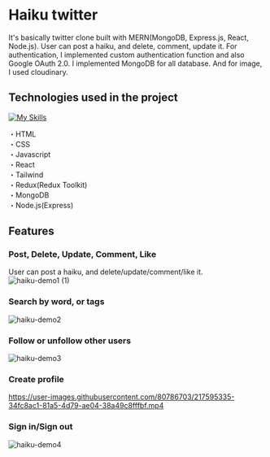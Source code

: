 # Haiku twitter

It's basically twitter clone built with MERN(MongoDB, Express.js, React, Node.js). 
User can post a haiku, and delete, comment, update it.
For authentication, I implemented custom authentication function and also Google OAuth 2.0. 
I implemented MongoDB for all database. And for image, I used cloudinary.

## Technologies used in the project
[![My Skills](https://skillicons.dev/icons?i=html,css,tailwind,js,react,nodejs,express,mongodb,redux)](https://skillicons.dev)

・HTML
<br>
・CSS
<br>
・Javascript
<br>
・React
<br>
・Tailwind
<br>
・Redux(Redux Toolkit)
<br>
・MongoDB
<br>
・Node.js(Express)

## Features 
### Post, Delete, Update, Comment, Like

User can post a haiku, and delete/update/comment/like it. 
![haiku-demo1 (1)](https://user-images.githubusercontent.com/80786703/215287840-df8b94c7-8f09-4cd4-bf6e-484eb890b095.gif)


### Search by word, or tags
![haiku-demo2](https://user-images.githubusercontent.com/80786703/215338852-ba80f3b6-975c-4d54-a334-1d21c09b4f99.gif)


### Follow or unfollow other users
![haiku-demo3](https://user-images.githubusercontent.com/80786703/215339346-1ce46bb4-5d06-4c4d-b669-5800f7f3459f.gif)


### Create profile
https://user-images.githubusercontent.com/80786703/217595335-34fc8ac1-81a5-4d79-ae04-38a49c8fffbf.mp4



### Sign in/Sign out
![haiku-demo4](https://user-images.githubusercontent.com/80786703/217585247-4104e7be-a4b3-4492-b7f0-6e3072acac72.gif)


